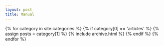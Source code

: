 ```yaml
---
layout: post
title: Manual
---
```


{% for category in site.categories %}
  {% if category[0] == 'articles' %}
  {% assign posts = category[1] %}
  {% include archive.html %}
  {% endif %}
{% endfor %}
